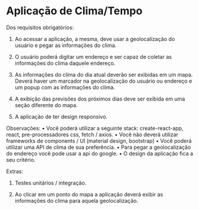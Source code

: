 
# Aplicação de Clima/Tempo

Dos requisitos obrigatórios:
1. Ao acessar a aplicação, a mesma, deve usar a geolocalização do usuário e pegar as
informações do clima.

2. O usuário poderá digitar um endereço e ser capaz de coletar as informações do clima daquele
endereço.

3. As informações do clima do dia atual deverão ser exibidas em um mapa. Deverá haver um
marcador na geolocalização do usuário ou endereço e um popup com as informações do
clima.

4. A exibição das previsões dos próximos dias deve ser exibida em uma seção diferente do mapa.

5. A aplicação de ter design responsivo.


Observações:
• Você poderá utilizar a seguinte stack: create-react-app, react, pre-processadores css, fetch /
axios.
• Você não deverá utilizar frameworks de components / UI (material design, bootstrap)
• Você poderá utilizar uma API de clima de sua preferência.
• Para pegar a geolocalização do endereço você pode usar a api do google.
• O design da aplicação fica a seu critério.


Extras:
1. Testes unitários / integração.

2. Ao clicar em um ponto do mapa a aplicação deverá exibir as informações do clima para
aquela geolocalização.
